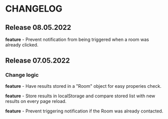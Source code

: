 # CHANGELOG

## Release 08.05.2022

**feature** - Prevent notification from being triggered when a room was already clicked.

## Release 07.05.2022

### Change logic

**feature** - Have results stored in a "Room" object for easy properies check.

**feature** - Store results in localStorage and compare stored list with new results on every page reload.

**feature** - Prevent triggering notification if the Room was already contacted.
